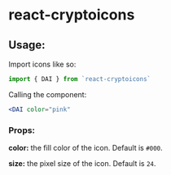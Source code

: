 # react-cryptoicons

## Usage:

Import icons like so:
```jsx
import { DAI } from `react-cryptoicons`
```

Calling the component:
```jsx
<DAI color="pink" 
```

### Props:

**color:** the fill color of the icon. Default is `#000`.

**size:** the pixel size of the icon. Default is `24`.
